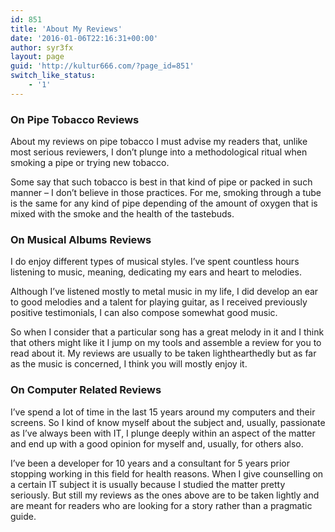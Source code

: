 ```yaml
---
id: 851
title: 'About My Reviews'
date: '2016-01-06T22:16:31+00:00'
author: syr3fx
layout: page
guid: 'http://kultur666.com/?page_id=851'
switch_like_status:
    - '1'
---
```


### On Pipe Tobacco Reviews

About my reviews on pipe tobacco I must advise my readers that, unlike most serious reviewers, I don’t plunge into a methodological ritual when smoking a pipe or trying new tobacco.

Some say that such tobacco is best in that kind of pipe or packed in such manner – I don’t believe in those practices. For me, smoking through a tube is the same for any kind of pipe depending of the amount of oxygen that is mixed with the smoke and the health of the tastebuds.

### On Musical Albums Reviews

I do enjoy different types of musical styles. I’ve spent countless hours listening to music, meaning, dedicating my ears and heart to melodies.

Although I’ve listened mostly to metal music in my life, I did develop an ear to good melodies and a talent for playing guitar, as I received previously positive testimonials, I can also compose somewhat good music.

So when I consider that a particular song has a great melody in it and I think that others might like it I jump on my tools and assemble a review for you to read about it. My reviews are usually to be taken lighthearthedly but as far as the music is concerned, I think you will mostly enjoy it.

### On Computer Related Reviews

I’ve spend a lot of time in the last 15 years around my computers and their screens. So I kind of know myself about the subject and, usually, passionate as I’ve always been with IT, I plunge deeply within an aspect of the matter and end up with a good opinion for myself and, usually, for others also.

I’ve been a developer for 10 years and a consultant for 5 years prior stopping working in this field for health reasons. When I give counselling on a certain IT subject it is usually because I studied the matter pretty seriously. But still my reviews as the ones above are to be taken lightly and are meant for readers who are looking for a story rather than a pragmatic guide.